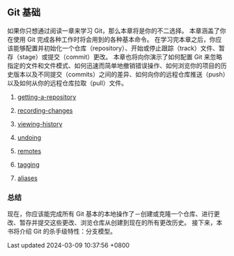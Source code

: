 ## Git 基础

如果你只想通过阅读一章来学习 Git，那么本章将是你的不二选择。
本章涵盖了你在使用 Git 完成各种工作时将会用到的各种基本命令。
在学习完本章之后，你应该能够配置并初始化一个仓库（repository）、开始或停止跟踪（track）文件、暂存（stage）或提交（commit）更改。
本章也将向你演示了如何配置 Git
来忽略指定的文件和文件模式、如何迅速而简单地撤销错误操作、如何浏览你的项目的历史版本以及不同提交（commits）之间的差异、如何向你的远程仓库推送（push）以及如何从你的远程仓库拉取（pull）文件。

1.  [getting-a-repository](book/02-git-basics/sections/getting-a-repository.md)

2.  [recording-changes](book/02-git-basics/sections/recording-changes.md)

3.  [viewing-history](book/02-git-basics/sections/viewing-history.md)

4.  [undoing](book/02-git-basics/sections/undoing.md)

5.  [remotes](book/02-git-basics/sections/remotes.md)

6.  [tagging](book/02-git-basics/sections/tagging.md)

7.  [aliases](book/02-git-basics/sections/aliases.md)

### 总结

现在，你应该能完成所有 Git
基本的本地操作了－创建或克隆一个仓库、进行更改、暂存并提交这些更改、浏览仓库从创建到现在的所有更改历史。
接下来，本书将介绍 Git 的杀手级特性：分支模型。

Last updated 2024-03-09 10:37:56 +0800
